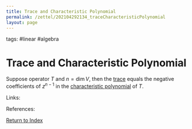 ```yaml
---
title: Trace and Characteristic Polynomial
permalink: /zettel/202104292134_traceCharacteristicPolynomial
layout: page
---
```

tags: #linear #algebra

# Trace and Characteristic Polynomial

Suppose operator $T$ and $n = \mathrm{dim} \, V$, then the [trace](202104292131_traceOperatorDefinition) equals the negative
coefficients of $z^{n-1}$ in the [characteristic polynomial](202104241811_characteristicPolynomialDefinition) of $T$.

Links: 

References: 

[Return to Index](index)